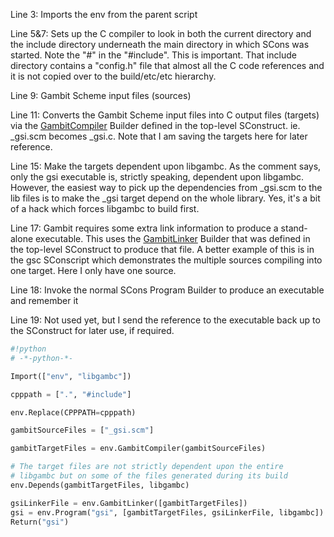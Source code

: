 
Line 3: Imports the env from the parent script 

Line 5&7: Sets up the C compiler to look in both the current directory and the include directory underneath the main directory in which SCons was started. Note the "#" in the "#include". This is important. That include directory contains a "config.h" file that almost all the C code references and it is not copied over to the build/etc/etc hierarchy. 

Line 9: Gambit Scheme input files (sources) 

Line 11: Converts the Gambit Scheme input files into C output files (targets) via the [GambitCompiler](GambitCompiler) Builder defined in the top-level SConstruct. ie. _gsi.scm becomes _gsi.c. Note that I am saving the targets here for later reference. 

Line 15: Make the targets dependent upon libgambc.  As the comment says, only the gsi executable is, strictly speaking, dependent upon libgambc.  However, the easiest way to pick up the dependencies from _gsi.scm to the lib files is to make the _gsi target depend on the whole library.  Yes, it's a bit of a hack which forces libgambc to build first. 

Line 17: Gambit requires some extra link information to produce a stand-alone executable.  This uses the [GambitLinker](GambitLinker) Builder that was defined in the top-level SConstruct to produce that file.  A better example of this is in the gsc SConscript which demonstrates the multiple sources compiling into one target.  Here I only have one source. 

Line 18: Invoke the normal SCons Program Builder to produce an executable and remember it 

Line 19: Not used yet, but I send the reference to the executable back up to the SConstruct for later use, if required. 


```python
#!python
# -*-python-*-

Import(["env", "libgambc"])

cpppath = [".", "#include"]

env.Replace(CPPPATH=cpppath)

gambitSourceFiles = ["_gsi.scm"]

gambitTargetFiles = env.GambitCompiler(gambitSourceFiles)

# The target files are not strictly dependent upon the entire
# libgambc but on some of the files generated during its build
env.Depends(gambitTargetFiles, libgambc)

gsiLinkerFile = env.GambitLinker([gambitTargetFiles])
gsi = env.Program("gsi", [gambitTargetFiles, gsiLinkerFile, libgambc])
Return("gsi")
```
